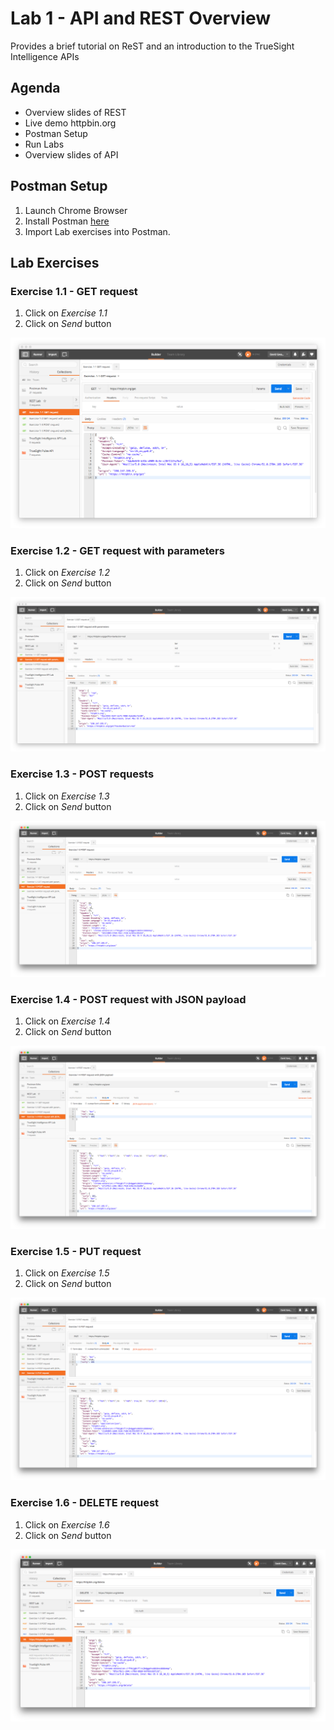 Lab 1 - API and REST Overview
=============================

Provides a brief tutorial on ReST and an introduction to the TrueSight Intelligence APIs

Agenda
------
- Overview slides of REST
- Live demo httpbin.org
- Postman Setup
- Run Labs
- Overview slides of API

Postman Setup
-------------

1. Launch Chrome Browser
2. Install Postman [here](https://chrome.google.com/webstore/detail/postman/fhbjgbiflinjbdggehcddcbncdddomop?hl=en)
3. Import Lab exercises into Postman.

Lab Exercises
-------------

### Exercise 1.1 - GET request

1. Click on _Exercise 1.1_
2. Click on _Send_ button

![Exercise 1.1](img/ex-1.1.png)

### Exercise 1.2 - GET request with parameters

1. Click on _Exercise 1.2_
2. Click on _Send_ button

![Exercise 1.2](img/ex-1.2.png)

### Exercise 1.3 - POST requests
1. Click on _Exercise 1.3_
2. Click on _Send_ button

![Exercise 1.3](img/ex-1.3.png)

### Exercise 1.4 - POST request with JSON payload
1. Click on _Exercise 1.4_
2. Click on _Send_ button

![Exercise 1.4](img/ex-1.4.png)

### Exercise 1.5 - PUT request
1. Click on _Exercise 1.5_
2. Click on _Send_ button

![Exercise 1.5](img/ex-1.5.png)

### Exercise 1.6 - DELETE request

1. Click on _Exercise 1.6_
2. Click on _Send_ button

![Exercise 1.5](img/ex-1.6.png)



